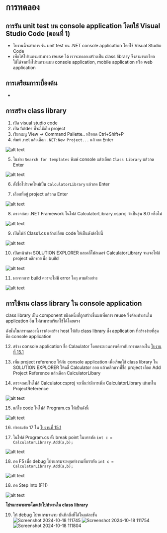 # การทดลอง
## การรัน unit test บน console application โดยใช้ Visual Studio Code (ตอนที่ 1)

- ใบงานนี้จะทำการ รัน unit test บน  .NET console application โดยใช้ Visual Studio Code
- เพื่อให้โปรแกรมสามารถ reuse ได้ เราจะทดลองสร้างเป็น class library ซึงสามารถเรียกใช้ได้จากทั้งโปรแกรมแบบ console application, mobile application หรือ web application


## การเตรียมการเบื้องต้น
- 

## การสร้าง class library
1. เปิด visual studio code
2. เปิด folder ที่จะใช้เก็บ project
3. เรียกเมนู View -> Command Pallette.. หรือกด Ctrl+Shift+P
4. พิมพ์ .net แล้วเลือก `.NET:New Project...` แล้วกด Enter

![alt text](./Pictures/image-01.png)

5. ในช่อง `Search for templates` พิมพ์ console แล้วเลือก `Class Library` แล้วกด Enter

![alt text](./Pictures/image-24.png)

6. ตั้งชื่อโปรเจคใหม่เป็น `CalculatorLibrary` แล้วกด Enter

7. เลือกที่อยู่ project แล้วกด Enter

![alt text](./Pictures/image-25.png)

8. ตรวจสอบ .NET Framework ในไฟล์ CalculatorLibrary.csproj ว่าเป็นรุ่น 8.0 หรือไม่

![alt text](./Pictures/image-26.png)

9. เปิดไฟล์ Class1.cs แล้วเปลี่ยน code ให้เป็นดังต่อไปนี้


![alt text](./Pictures/image-27.png)

10. เปิดหน้าต่าง SOLUTION EXPLORER  และคลี่โฟลเดอร์ CalculatorLibrary จนเจอไฟล์ project คลิกขวาเพื่อ build

![alt text](./Pictures/image-28.png)

11. ผลจากการ build ควรจะไม่มี error ใดๆ ตามตัวอย่าง

![alt text](./Pictures/image-29.png)


## การใช้งาน class library ใน console application

class library เป็น component ชนิดหนึ่งที่ถูกสร้างขึ้นมาเพื่อการ reuse ซึ่งต้องทำงานใน application อื่น ไม่สามารถเรียกใช้ได้โดยตรง 

ดังนั้นในการทดลองนี้ เราต้องสร้าง host ให้กับ class library ซึ่ง application ที่สร้างง่ายที่สุดคือ console application

12. สร้าง console application ชื่อ Calaulator โดยกระบวนการเดียวกับการทดลองใน [ใบงานที่ 15.1](./Week15_labsheet1.md)

13. เพิ่ม project reference ให้กับ console application เพื่อเรียกใช้ class library ใน SOLUTION EXPLORER ให้คลื่ Calculator ออก แล้วคลิกขวาที่ชื่อ project เลือก Add Project Reference แล้วเลือก CalculatorLibary

14. ตรวจสอบในไฟล์ Calculator.csproj จะเห็นว่ามีการเพิ่ม CalculatorLibrary เข้ามาใน ProjectReference

![alt text](./Pictures/image-30.png)

15. แก้ไข code ในไฟล์ Program.cs ให้เป็นดังนี้

![alt text](./Pictures/image-31.png)

16. ทำตามข้อ 17 ใน [ใบงานที่ 15.1](./Week15_labsheet1.md)
    
17. ในไฟล์ Program.cs ตั้ง break point ในบรรทัด  `int c = CalculatorLibrary.Add(a,b);` 

 ![alt text](./Pictures/image-32.png)

18. กด F5 เพื่อ debug โปรแกรมจะหยุดทำงานที่บรรทัด `int c = CalculatorLibrary.Add(a,b);` 

![alt text](./Pictures/image-33.png)

18. กด Step Into (F11) 

![alt text](./Pictures/image-34.png)

**โปรแกรมจะกระโดดเข้าไปทำงานใน class library**

19. ให้ debug โปรแกรมจนจบ บันทึกสิ่งที่ได้ในแต่ละขั้น
    ![Screenshot 2024-10-18 111745](https://github.com/user-attachments/assets/e9fd726d-d70a-4b55-bd47-f2940d585593)
![Screenshot 2024-10-18 111754](https://github.com/user-attachments/assets/a2b63870-af9a-488a-98a6-076cd2a67c0c)
![Screenshot 2024-10-18 111804](https://github.com/user-attachments/assets/53562981-07b5-4aa0-a10f-fa3aa6bb7945)



